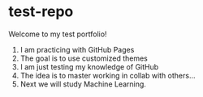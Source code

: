 # test-repo

Welcome to my test portfolio!

1. I am practicing with GitHub Pages
2. The goal is to use customized themes
3. I am just testing my knowledge of GitHub
4. The idea is to master working in collab with others...
5. Next we will study Machine Learning.

